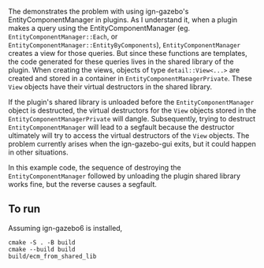 The demonstrates the problem with using ign-gazebo's EntityComponentManager in 
plugins. As I understand it, when a plugin makes a query using the 
EntityComponentManager (eg. `EntityComponentManager::Each`, or 
`EntityComponentManager::EntityByComponents`), `EntityComponentManager` creates 
a view for those queries. But since these functions are templates, the code
generated for these queries lives in the shared library of the plugin. When
creating the views, objects of type `detail::View<...>` are created and stored
in a container in `EntityComponentManagerPrivate`. These `View` objects have
their virtual destructors in the shared library.

If the plugin's shared library is unloaded before the `EntityComponentManager`
object is destructed, the virtual destructors for the `View` objects stored in
the `EntityComponentManagerPrivate` will dangle. Subsequently, trying to
destruct `EntityComponentManager` will lead to a segfault because the
destructor ultimately will try to access the virtual destructors of the `View`
objects. The problem currently arises when the ign-gazebo-gui exits, but it
could happen in other situations.

In this example code, the sequence of destroying the `EntityComponentManager`
followed by unloading the plugin shared library works fine, but the reverse
causes a segfault.


## To run


Assuming ign-gazebo6 is installed,

``` 
cmake -S . -B build
cmake --build build
build/ecm_from_shared_lib

```

